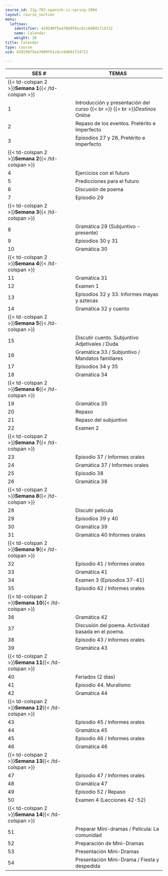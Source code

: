 ```yaml
---
course_id: 21g-702-spanish-ii-spring-2004
layout: course_section
menu:
  leftnav:
    identifier: 429240f5ea7809f61c6cc6d091f14722
    name: Calendar
    weight: 20
title: Calendar
type: course
uid: 429240f5ea7809f61c6cc6d091f14722

---
```


| SES # | TEMAS |
| --- | --- |
| {{< td-colspan 2 >}}**Semana 1**{{< /td-colspan >}} ||
| 1 | Introducción y presentación del curso  {{< br >}}  {{< br >}}_Destinos_ Online |
| 2 | Repaso de los eventos. Pretérito e Imperfecto |
| 3 | Episodios 27 y 28, Pretérito e Imperfecto |
| {{< td-colspan 2 >}}**Semana 2**{{< /td-colspan >}} ||
| 4 | Ejercicios con el futuro |
| 5 | Predicciones para el futuro |
| 6 | Discusión de poema |
| 7 | Episodio 29 |
| {{< td-colspan 2 >}}**Semana 3**{{< /td-colspan >}} ||
| 8 | Gramática 29 (Subjuntivo - presente) |
| 9 | Episodios 30 y 31 |
| 10 | Gramática 30 |
| {{< td-colspan 2 >}}**Semana 4**{{< /td-colspan >}} ||
| 11 | Gramática 31 |
| 12 | Examen 1 |
| 13 | Episodios 32 y 33. Informes mayas y aztecas |
| 14 | Gramática 32 y cuento |
| {{< td-colspan 2 >}}**Semana 5**{{< /td-colspan >}} ||
| 15 | Discutir cuento. Subjuntivo Adjetivales / Duda |
| 16 | Gramática 33 / Subjuntivo / Mandatos familiares |
| 17 | Episodios 34 y 35 |
| 18 | Gramática 34 |
| {{< td-colspan 2 >}}**Semana 6**{{< /td-colspan >}} ||
| 19 | Gramática 35 |
| 20 | Repaso |
| 21 | Repaso del subjuntivo |
| 22 | Examen 2 |
| {{< td-colspan 2 >}}**Semana 7**{{< /td-colspan >}} ||
| 23 | Episodio 37 / Informes orales |
| 24 | Gramática 37 / Informes orales |
| 25 | Episodio 38 |
| 26 | Gramática 38 |
| {{< td-colspan 2 >}}**Semana 8**{{< /td-colspan >}} ||
| 28 | Discutir película |
| 29 | Episodios 39 y 40 |
| 30 | Gramática 39 |
| 31 | Gramática 40 Informes orales |
| {{< td-colspan 2 >}}**Semana 9**{{< /td-colspan >}} ||
| 32 | Episodio 41 / Informes orales |
| 33 | Gramática 41 |
| 34 | Examen 3 (Episodios 37-41) |
| 35 | Episodio 42 / Informes orales |
| {{< td-colspan 2 >}}**Semana 10**{{< /td-colspan >}} ||
| 36 | Gramática 42 |
| 37 | Discusión del poema. Actividad basada en el poema. |
| 38 | Episodio 43 / Informes orales |
| 39 | Gramática 43 |
| {{< td-colspan 2 >}}**Semana 11**{{< /td-colspan >}} ||
| 40 | Feriados (2 dias) |
| 41 | Episodio 44. Muralismo |
| 42 | Gramática 44 |
| {{< td-colspan 2 >}}**Semana 12**{{< /td-colspan >}} ||
| 43 | Episodio 45 / Informes orales |
| 44 | Gramática 45 |
| 45 | Episodio 46 / Informes orales |
| 46 | Gramática 46 |
| {{< td-colspan 2 >}}**Semana 13**{{< /td-colspan >}} ||
| 47 | Episodio 47 / Informes orales |
| 48 | Gramática 47 |
| 49 | Episodio 52 / Repaso |
| 50 | Examen 4 (Lecciones 42-52) |
| {{< td-colspan 2 >}}**Semana 14**{{< /td-colspan >}} ||
| 51 | Preparar Mini-dramas / Película: La comunidad |
| 52 | Preparación de Mini-Dramas |
| 53 | Presentación Mini-Dramas |
| 54 | Presentación Mini-Drama / Fiesta y despedida